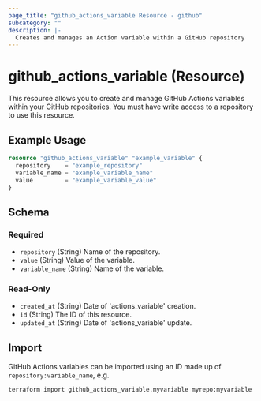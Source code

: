 ```yaml
---
page_title: "github_actions_variable Resource - github"
subcategory: ""
description: |-
  Creates and manages an Action variable within a GitHub repository
---
```


# github_actions_variable (Resource)

This resource allows you to create and manage GitHub Actions variables within your GitHub repositories. You must have write access to a repository to use this resource.

## Example Usage

```terraform
resource "github_actions_variable" "example_variable" {
  repository    = "example_repository"
  variable_name = "example_variable_name"
  value         = "example_variable_value"
}
```

<!-- schema generated by tfplugindocs -->
## Schema

### Required

- `repository` (String) Name of the repository.
- `value` (String) Value of the variable.
- `variable_name` (String) Name of the variable.

### Read-Only

- `created_at` (String) Date of 'actions_variable' creation.
- `id` (String) The ID of this resource.
- `updated_at` (String) Date of 'actions_variable' update.

## Import

GitHub Actions variables can be imported using an ID made up of `repository:variable_name`, e.g.

```shell
terraform import github_actions_variable.myvariable myrepo:myvariable
```
